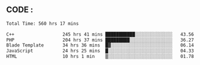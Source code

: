 ## CODE :
<!--START_SECTION:waka-->

```txt
Total Time: 560 hrs 17 mins

C++                  245 hrs 41 mins ███████████░░░░░░░░░░░░░░   43.56 %
PHP                  204 hrs 37 mins █████████░░░░░░░░░░░░░░░░   36.27 %
Blade Template       34 hrs 36 mins  █▓░░░░░░░░░░░░░░░░░░░░░░░   06.14 %
JavaScript           24 hrs 25 mins  █░░░░░░░░░░░░░░░░░░░░░░░░   04.33 %
HTML                 10 hrs 1 min    ▒░░░░░░░░░░░░░░░░░░░░░░░░   01.78 %
```

<!--END_SECTION:waka-->
